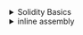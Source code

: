 <details>
<summary>Solidity Basics</summary>

1. [String Equality Comparison](https://fravoll.github.io/solidity-patterns/string_equality_comparison.html)
1. [Multiple Inheritances | Solidity 0.8](https://youtu.be/ITxPOG9Djwc)
1. [Vault | Solidity 0.8](https://youtu.be/HHoa0c3AOqo)
1. [Multi Delegatecall | Solidity 0.8](https://youtu.be/NkTWU6tc9WU)
1. [Staking Rewards | Solidity 0.8](https://youtu.be/OJ-IRzCYSXI)

1. [Learning Solidity : Tutorial 3 Custom Modifiers and Error Handling](https://youtu.be/3ObTNzDM3wI)
1. [Learning Solidity : Tutorial 5 Event logging and Transaction Information](https://youtu.be/Jlq997yOoRs)
1. [Learning Solidity : Tutorial 7 Extending String Functionality and Bytes](https://youtu.be/6iiWwT0O2fY)
1. [Learning Solidity : Tutorial 30 Gas Explained](https://youtu.be/sPrYkYk_Beo)

1. [Hashlips - Solidity best practices](https://youtu.be/5aSgnkjo3P8)
1. [Fuzzing Timestamp and Caller with Echidna](https://youtu.be/dpK9a4WRXtA)

1. [Indexing Smart Contracts with OpenZeppelin Subgraphs & The Graph](https://youtu.be/qmTqBWQBnow)
1. [@openzeppelin/wizard](https://www.npmjs.com/package/@openzeppelin/wizard)
1. [This simple smart contract will make you rich!](https://youtu.be/BuhtWeSDStU)
1. [dapptools](https://youtu.be/zaNqnuQ4H8Q)
1. [Ultimate Solidity Tutorial: DeFi, Flash Loans, Hacking, NFTs & more!](https://youtu.be/eoQJ6nFZOcs)

</details>

<details>
<summary>inline assembly</summary>

1. [Yul Solidity Fridays](https://youtu.be/UrtuosfzmGU)
1. [ETH - SMART CONTRACT LANGUAGES](https://ethereum.org/en/developers/docs/smart-contracts/languages/)
1. [Yul](https://www.cs.utexas.edu/users/moore/acl2/manuals/current/manual/index-seo.php/YUL____YUL?path=3463/32691/2451/9091)
1. [Introducing: Yul+ — A new low-level language for Ethereum](https://fuellabs.medium.com/introducing-yul-a-new-low-level-language-for-ethereum-aa64ce89512f)

</details>
